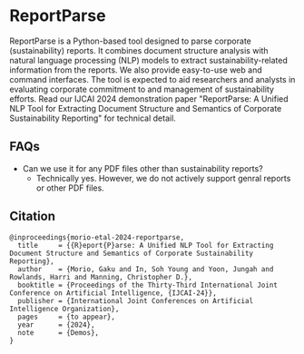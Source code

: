 # ReportParse

ReportParse is a Python-based tool designed to parse corporate (sustainability) reports.
It combines document structure analysis with natural language processing (NLP) models to extract sustainability-related information from the reports.
We also provide easy-to-use web and command interfaces.
The tool is expected to aid researchers and analysts in evaluating corporate commitment to and management of sustainability efforts.
Read our IJCAI 2024 demonstration paper "ReportParse: A Unified NLP Tool for Extracting Document Structure and Semantics of Corporate Sustainability Reporting" for technical detail.

## FAQs

- Can we use it for any PDF files other than sustainability reports?
  - Technically yes. However, we do not actively support genral reports or other PDF files.

## Citation

```text
@inproceedings{morio-etal-2024-reportparse,
  title     = {{R}eport{P}arse: A Unified NLP Tool for Extracting Document Structure and Semantics of Corporate Sustainability Reporting},
  author    = {Morio, Gaku and In, Soh Young and Yoon, Jungah and Rowlands, Harri and Manning, Christopher D.},
  booktitle = {Proceedings of the Thirty-Third International Joint Conference on Artificial Intelligence, {IJCAI-24}},
  publisher = {International Joint Conferences on Artificial Intelligence Organization},
  pages     = {to appear},
  year      = {2024},
  note      = {Demos},
}
```
